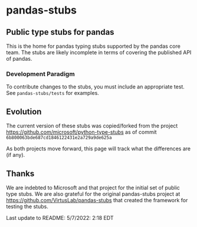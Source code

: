 # pandas-stubs

## Public type stubs for pandas

This is the home for pandas typing stubs supported by the pandas core team.  The stubs are likely incomplete in terms of covering the published API of pandas.

### Development Paradigm

To contribute changes to the stubs, you must include an appropriate test.  See `pandas-stubs/tests` for examples.

## Evolution

The current version of these stubs was copied/forked from the project https://github.com/microsoft/python-type-stubs as of commit `6b800063bde687cd1846122431e2a729a9de625a`

As both projects move forward, this page will track what the differences are (if any).

## Thanks

We are indebted to Microsoft and that project for the initial set of public type stubs.  We are also grateful for the original pandas-stubs project at https://github.com/VirtusLab/pandas-stubs that created the framework for testing the stubs.

Last update to README: 5/7/2022: 2:18 EDT

